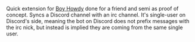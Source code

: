 Quick extension for [Boy Howdy](https://github.com/sides/boy-howdy) done for a friend and semi as proof of concept. Syncs a Discord channel with an irc channel. It's single-user on Discord's side, meaning the bot on Discord does not prefix messages with the irc nick, but instead is implied they are coming from the same single user.
